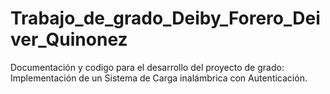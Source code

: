 # Trabajo_de_grado_Deiby_Forero_Deiver_Quinonez
Documentación y codigo para el desarrollo del proyecto de grado: Implementación de un Sistema de Carga inalámbrica con Autenticación.
